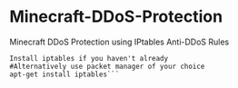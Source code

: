 # Minecraft-DDoS-Protection
Minecraft DDoS Protection using IPtables Anti-DDoS Rules
```
Install iptables if you haven't already
#Alternatively use packet manager of your choice
apt-get install iptables```
